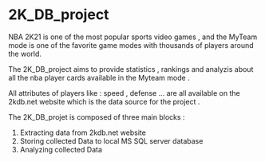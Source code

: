 
# 2K_DB_project
NBA 2K21 is one of the most popular sports video games , and the MyTeam mode is one of the favorite game modes with thousands of players around the world.

The 2K_DB_project aims to provide statistics , rankings and analyzis about all the nba player cards available in the Myteam mode . 

All attributes of players like : speed , defense ... are all available on the 2kdb.net website which is the data source for the project .

The 2K_DB_projet is composed of three main blocks :

1) Extracting data from 2kdb.net website
2) Storing collected Data to local MS SQL server database 
3) Analyzing collected Data 
